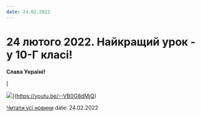 ```yaml
---
date: 24.02.2022
---
```

# 24 лютого 2022. Найкращий урок - у 10-Г класі!

**Слава Україні!**

[

![](/images/blog/24-лютого-2022-найкращий-урок-у-10-г-класі/10г-за-україну.png)](https://youtu.be/--VB0G8dMjQ)

[Читати усі новини](/news)
date: 24.02.2022
